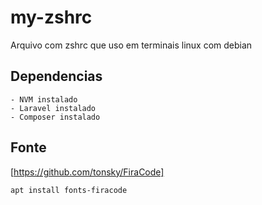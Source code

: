 # my-zshrc
Arquivo com zshrc que uso em terminais linux com debian

## Dependencias 
    - NVM instalado
    - Laravel instalado
    - Composer instalado

## Fonte
 [https://github.com/tonsky/FiraCode]

```
apt install fonts-firacode 
```